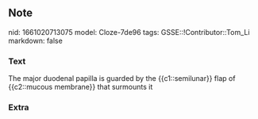 ## Note
nid: 1661020713075
model: Cloze-7de96
tags: GSSE::!Contributor::Tom_Li
markdown: false

### Text
The major duodenal papilla is guarded by the {{c1::semilunar}} flap of {{c2::mucous membrane}} that surmounts it

### Extra

